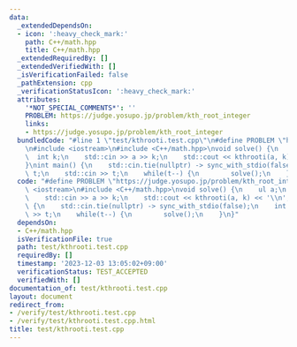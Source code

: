 ```yaml
---
data:
  _extendedDependsOn:
  - icon: ':heavy_check_mark:'
    path: C++/math.hpp
    title: C++/math.hpp
  _extendedRequiredBy: []
  _extendedVerifiedWith: []
  _isVerificationFailed: false
  _pathExtension: cpp
  _verificationStatusIcon: ':heavy_check_mark:'
  attributes:
    '*NOT_SPECIAL_COMMENTS*': ''
    PROBLEM: https://judge.yosupo.jp/problem/kth_root_integer
    links:
    - https://judge.yosupo.jp/problem/kth_root_integer
  bundledCode: "#line 1 \"test/kthrooti.test.cpp\"\n#define PROBLEM \"https://judge.yosupo.jp/problem/kth_root_integer\"\
    \n#include <iostream>\n#include <C++/math.hpp>\nvoid solve() {\n    ul a;\n  \
    \  int k;\n    std::cin >> a >> k;\n    std::cout << kthrooti(a, k) << '\\n';\n\
    }\nint main() {\n    std::cin.tie(nullptr) -> sync_with_stdio(false);\n    int\
    \ t;\n    std::cin >> t;\n    while(t--) {\n        solve();\n    }\n}\n"
  code: "#define PROBLEM \"https://judge.yosupo.jp/problem/kth_root_integer\"\n#include\
    \ <iostream>\n#include <C++/math.hpp>\nvoid solve() {\n    ul a;\n    int k;\n\
    \    std::cin >> a >> k;\n    std::cout << kthrooti(a, k) << '\\n';\n}\nint main()\
    \ {\n    std::cin.tie(nullptr) -> sync_with_stdio(false);\n    int t;\n    std::cin\
    \ >> t;\n    while(t--) {\n        solve();\n    }\n}"
  dependsOn:
  - C++/math.hpp
  isVerificationFile: true
  path: test/kthrooti.test.cpp
  requiredBy: []
  timestamp: '2023-12-03 13:05:02+09:00'
  verificationStatus: TEST_ACCEPTED
  verifiedWith: []
documentation_of: test/kthrooti.test.cpp
layout: document
redirect_from:
- /verify/test/kthrooti.test.cpp
- /verify/test/kthrooti.test.cpp.html
title: test/kthrooti.test.cpp
---
```

